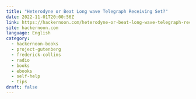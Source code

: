 ```yaml
---
title: "Heterodyne or Beat Long wave Telegraph Receiving Set?"
date: 2022-11-01T20:00:56Z
link: https://hackernoon.com/heterodyne-or-beat-long-wave-telegraph-receiving-set?source=rss&utm_medium=RSS&utm_source=news.12bit.vn
site: hackernoon.com
language: English
category:
  - hackernoon-books
  - project-gutenberg
  - frederick-collins
  - radio
  - books
  - ebooks
  - self-help
  - tips
draft: false
---
```

